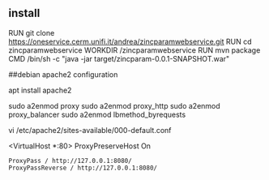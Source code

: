 ## install
RUN git clone https://oneservice.cerm.unifi.it/andrea/zincparamwebservice.git
RUN cd zincparamwebservice
WORKDIR /zincparamwebservice
RUN mvn package
CMD /bin/sh -c "java -jar target/zincparam-0.0.1-SNAPSHOT.war"

##debian apache2 configuration

apt install apache2

sudo a2enmod proxy
sudo a2enmod proxy_http
sudo a2enmod proxy_balancer
sudo a2enmod lbmethod_byrequests


vi /etc/apache2/sites-available/000-default.conf


<VirtualHost *:80>
    ProxyPreserveHost On

    ProxyPass / http://127.0.0.1:8080/
    ProxyPassReverse / http://127.0.0.1:8080/
</VirtualHost>
